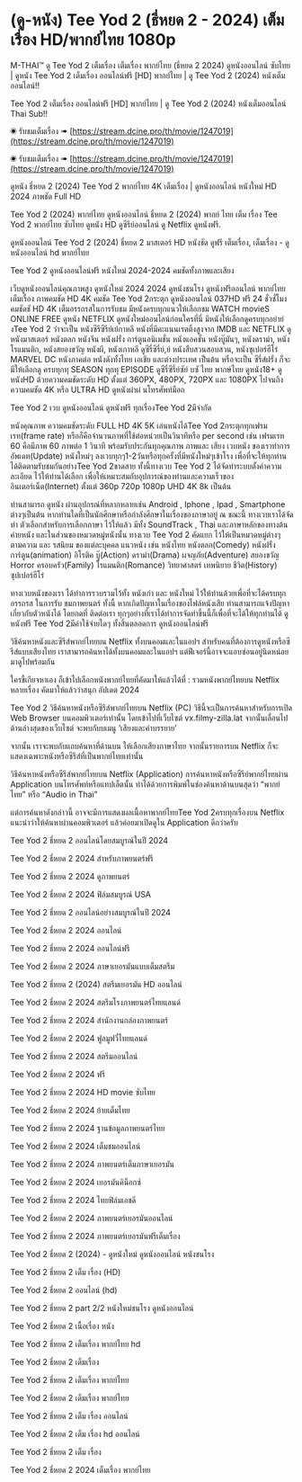 # (ดู-หนัง) Tee Yod 2 (ธี่หยด 2 - 2024) เต็มเรื่อง HD/พากย์ไทย 1080p

M-THAI™ ดู Tee Yod 2 เต็มเรื่อง เต็มเรื่อง พากย์ไทย (ธี่หยด 2 2024) ดูหนังออนไลน์ ซับไทย | ดูหนัง Tee Yod 2  เต็มเรื่อง ออนไลน์ฟรี [HD] พากย์ไทย | ดู Tee Yod 2 (2024) หนังเต็มออนไลน์!!


Tee Yod 2 เต็มเรื่อง ออนไลน์ฟรี [HD] พากย์ไทย | ดู Tee Yod 2 (2024) หนังเต็มออนไลน์ Thai Sub!!

◉ รับชมเต็มเรื่อง ➠ [https://stream.dcine.pro/th/movie/1247019](https://stream.dcine.pro/th/movie/1247019)

◉ รับชมเต็มเรื่อง ➠ [https://stream.dcine.pro/th/movie/1247019](https://stream.dcine.pro/th/movie/1247019)


ดูหนัง ธี่หยด 2 (2024) Tee Yod 2 พากย์ไทย 4K เต็มเรื่อง | ดูหนังออนไลน์ หนังใหม่ HD 2024 ภาพชัด Full HD


Tee Yod 2 (2024) พากย์ไทย ดูหนังออนไลน์ ธี่หยด 2 (2024) พากย์ ไทย เต็ม เรื่อง Tee Yod 2  พากย์ไทย ซับไทย ดูหนัง HD ดูซีรีย์ออนไลน์ ดู Netflix ดูหนังฟรี.


ดูหนังออนไลน์ Tee Yod 2 (2024) ธี่หยด 2 มาสเตอร์ HD หนังชัด ดูฟรี เต็มเรื่อง, เต็มเรื่อง - ดูหนังออนไลน์ hd พากย์ไทย


Tee Yod 2 ดูหนังออนไลน์ฟรี หนังใหม่ 2024-2024 คมชัดทั้งภาพและเสียง


เว็บดูหนังออนไลน์คุณภาพสูง ดูหนังใหม่ 2024 2024 ดูหนังชนโรง ดูหนังฟรีออนไลน์ พากย์ไทย เต็มเรื่อง ภาพคมชัด HD 4K คมชัด Tee Yod 2กระตุก ดูหนังออนไลน์ 037HD ฟรี 24
ชั่วชั่โมง คมชัดชั HD 4K เต็มอรรถรสในการรับชม มีหนังครบทุกแนวให้เลือกชม WATCH movieS ONLINE FREE ดูหนัง NETFLIX ดูหนังใหม่ออนไลน์ก่อนใครที่นี่ มีหนังให้เลือกดูครบทุกอย่าย่ งTee Yod 2
ว่าจะเป็น หนังซีรีซีรีย์เย์กาหลี หนังที่มีคะแนนเรตติ้งสูงจาก IMDB และ NETFLIX ดูหนังมาสเตอร์ หนังตลก หนังจีน หนังฝรั่ง การ์ตูนอนิเมชั่น หนังแอคชั่น หนังบู๊มันๆ, หนังดราม่า, หนังโรแมนติก,
หนังสยองขวัญ หนังผี, หนังเกาหลี ดูซีรี่ซีรี่ย์,ย์ หนังสืบสวนสอบสวน, หนังซุเปอร์ฮีโร่ MARVEL DC หนังภาคต่อ หนังดังทั้งไทย เอเชีย และต่างประเทศ เป็นต้น หรือจะเป็น ซีรี่ส์ฝรั่ง ก็จะมีให้เลือกดู
ครบทุกทุ SEASON ทุกทุ EPISODE ดูซีรี่ซีรี่ย์ซัย์ บซั ไทย พากษ์ไทย ดูหนัง18+ ดูหนังHD ด้วยความคมชัดระดับ HD ตั้งแต่ 360PX, 480PX, 720PX และ 1080PX ไปจนถึงความคมชัด 4K หรือ ULTRA HD
ดูหนังผ่าผ่ นโทรศัพท์มือถ


Tee Yod 2 เวบ ดูหนังออนไลน์ ดูหนังฟรี ทุกเรื่องTee Yod 2มีจำกัด


หนังคุณภาพ ความคมชัดระดับ FULL HD 4K 5K เล่นหนังได้Tee Yod 2กระตุกทุกเฟรมเรท(frame rate) หรือก็คือจำนวนภาพที่ใช้ต่อหน่วยเป็นวินาทีหรือ per second เช่น เฟรมเรท 60 คือมีภาพ 60 ภาพต่อ 1 วินาที พร้อมรับประกันทุกคุณภาพ ภาพและ เสียง เวบหนัง ของเราทำการ อัพเดท(Update) หนังใหม่ๆ ลงเวบทุกๆ1-2วันหรือทุกครั้งที่มีหนังใหม่ๆเข้าโรง เพื่อที่จะให้ทุกท่านได้ติดตามรับชมกันอย่างTee Yod 2ขาดสาย ทั้งนี้ทางเวบ Tee Yod 2 ได้จัดทำระบบตั้งค่าความละเอียด ไว้ให้ท่านได้เลือก เพื่อให้เหมาะสมกับอุปการณ์ของท่านและความเร็วของ อินเตอร์เน็ต(Internet) ตั้งแต่ 360p 720p 1080p UHD 4K 8k เป็นต้น


ท่านสามารถ ดูหนัง ผ่านอุปกรณ์ที่หลากหลายเช่น Android , Iphone , Ipad , Smartphone ต่างๆเป็นต้น หากท่านใดที่เป็นนักศึกษาหรือกำลังศึกษาในเรื่องของภาษาอยู่ ณ ขณะนี้ ทางเวบเราได้จัดทำ ตัวเลือกสำหรับการเลือกภาษา ไว้ให้แล้ว มีทั้ง SoundTrack , Thai และภาษาหลักของทางต้นค่ายหนัง และในส่วนของหมวดหมู่หนังนั้น ทางเวบ Tee Yod 2 คัดแยก ไว้ให้เป็นหมวดหมู่ต่างๆ ตามความ และ รสนิยม ของแต่ละบุคคล แนวหนัง เช่น หนังไทย หนังตลก(Comedy) หนังฝรั่ง การ์ตูน(animation) อิโรติค บู๊(Action) ดราม่า(Drama) ผจญภัย(Adventure) สยองขวัญ Horror ครอบครัว(Family) โรแมนติก(Romance) วิทยาศาสตร์ เทพนิยาย ชีวิต(History) ซุปเปอร์ฮีโร่


ทางเวบหนังของเรา ได้ทำการรวบรวมไว้ทั้ง หนังเก่า และ หนังใหม่ ไว้ให้ท่านด้วยเพื่อที่จะได้ครบทุกอรรถรส ในการรับ ชมภาพยนตร์ ทั้งนี้ หากเกิดปัญหาในเรื่องของไฟล์หนังเสีย ท่านสามารถแจ้งปัญหา เกี่ยวกับตัวหนังได้ โดยกดที่ ติดต่อเรา ทุกๆอย่างที่เราได้ทำการจัดทำขึ้นนี้ก็เพื่อที่จะได้ให้ทุกท่านได้ ดูหนังฟรี Tee Yod 2มีค่าใช้จ่ายใดๆ ทั้งสิ้นตลอดการ ดูหนังออนไลน์ฟรี


วิธีค้นหาหนังและซีรีส์พากย์ไทยบน Netflix ทั้งบนคอมและในแอปฯ
สำหรับคนที่ต้องการดูหนังหรือซีรีส์แบบเสียงไทย เราสามารถค้นหาได้ทั้งบนคอมและในแอปฯ แต่ฟีเจอร์นี้อาจจะแอบซ่อนอยู่นิดหน่อย มาดูไปพร้อมกัน

ใครขี้เกียจหาเอง ก็เข้าไปเลือกหนังพากย์ไทยที่คัดมาให้แล้วได้ที่ : รวมหนังพากย์ไทยบน Netflix หลายเรื่อง คัดมาให้แล้วว่าสนุก อัปเดต 2024


Tee Yod 2 วิธีค้นหาหนังหรือซีรีส์พากย์ไทยบน Netflix (PC)
วิธีนี้จะเป็นการค้นหาสำหรับการเปิด Web Browser บนคอมพิวเตอร์เท่านั้น โดยเข้าไปที่เว็บไซต์ vx.filmy-zilla.lat จากนั้นเลื่อนไปด้านล่างสุดของเว็บไซต์ จะพบกับบเมนู ‘เสียงและคำบรรยาย’

จากนั้น เราจะพบกับแถบค้นหาที่ด้านบน ให้เลือกเสียงภาษาไทย จากนั้นรายการบน Netflix ก็จะแสดงเฉพาะหนังหรือซีรีส์ที่เป็นพากย์ไทยเท่านั้น

วิธีค้นหาหนังหรือซีรีส์พากย์ไทยบน Netflix (Application)
การค้นหาหนังหรือซีรีย์พากย์ไทยผ่าน Application บนโทรศัพท์หรือแทปเล็ตนั้น ทำได้ด้วยการพิมพ์ในช่องค้นหาด้านบนสุดว่า “พากย์ไทย” หรือ “Audio in Thai”

แต่การค้นหาดังกล่าวนี้ อาจจะมีการแสดงผลเนื้อหาพากย์ไทยTee Yod 2ครบทุกเรื่องบน Netflix แนะนำว่าให้ค้นหาผ่านคอมพิวเตอร์ แล้วค่อยมาเปิดดูใน Application ดีกว่าครับ


Tee Yod 2 ธี่หยด 2 ออนไลน์โดยสมบูรณ์ในปี 2024

Tee Yod 2 ธี่หยด 2 2024 สำหรับภาพยนตร์ฟรี

Tee Yod 2 ธี่หยด 2 2024 ดูภาพยนตร์

Tee Yod 2 ธี่หยด 2 2024 ฟิล์มสมบูรณ์ USA

Tee Yod 2 ธี่หยด 2 ออนไลน์อย่างสมบูรณ์ในปี 2024

Tee Yod 2 ธี่หยด 2 2024 ออนไลน์

Tee Yod 2 ธี่หยด 2 2024 ออนไลน์ฟรี

Tee Yod 2 ธี่หยด 2 2024 ภาษาเยอรมันแบบเต็มสตรีม

Tee Yod 2 ธี่หยด 2 (2024) สตรีมเยอรมัน HD ออนไลน์

Tee Yod 2 ธี่หยด 2 2024 สตรีมโรงภาพยนตร์ไทยแลนด์

Tee Yod 2 ธี่หยด 2 2024 สํานักงานกล่องภาพยนตร์

Tee Yod 2 ธี่หยด 2 2024 ฟูลมูฟวี่ไทยแลนด์

Tee Yod 2 ธี่หยด 2 2024 สตรีมออนไลน์

Tee Yod 2 ธี่หยด 2 2024 ฟรี

Tee Yod 2 ธี่หยด 2 2024 HD movie ซับไทย

Tee Yod 2 ธี่หยด 2 2024 ย้ายเต็มไทย

Tee Yod 2 ธี่หยด 2 2024 ฐานข้อมูลภาพยนตร์ไทย

Tee Yod 2 ธี่หยด 2 2024 เต็มชมออนไลน์

Tee Yod 2 ธี่หยด 2 2024 ภาพยนตร์เต็มภาษาเยอรมัน

Tee Yod 2 ธี่หยด 2 2024 เยอรมันคิน็อกซ์

Tee Yod 2 ธี่หยด 2 2024 ไทยฟิล์มเอชดี

Tee Yod 2 ธี่หยด 2 2024 ภาพยนตร์เยอรมันออนไลน์

Tee Yod 2 ธี่หยด 2 2024 ภาพยนตร์เยอรมันฟรีเต็มเรื่อง

Tee Yod 2 ธี่หยด 2 (2024) - ดูหนังใหม่ ดูหนังออนไลน์ หนังชนโรง

Tee Yod 2 ธี่หยด 2 เต็ม เรื่อง (HD)

Tee Yod 2 ธี่หยด 2 ออนไลน์ (hd)

Tee Yod 2 ธี่หยด 2 part 2/2 หนังใหม่ชนโรง ดูหนังออนไลน์

Tee Yod 2 ธี่หยด 2 เนื้อเรื่อง หนัง

Tee Yod 2 ธี่หยด 2 เต็มเรื่อง พากย์ไทย hd

Tee Yod 2 ธี่หยด 2 เต็มเรื่อง

Tee Yod 2 ธี่หยด 2 เต็มเรื่อง พากย์ไทย

Tee Yod 2 ธี่หยด 2 เต็มเรื่อง พากย์ไทย

Tee Yod 2 ธี่หยด 2 เต็ม เรื่อง ออนไลน์

Tee Yod 2 ธี่หยด 2 เต็ม เรื่อง hd ออนไลน์

Tee Yod 2 ธี่หยด 2 เต็ม เรื่อง

Tee Yod 2 ธี่หยด 2 2024 เต็มเรื่อง พากย์ไทย

